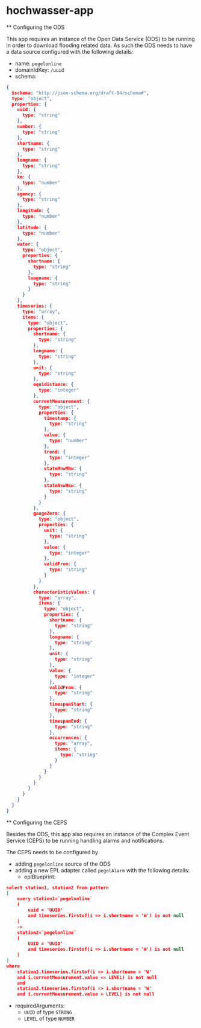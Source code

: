 hochwasser-app
==============


** Configuring the ODS

This app requires an instance of the Open Data Service (ODS) to be running in order to download
flooding related data. As such the ODS needs to have a data source configured with the
following details:

- name: `pegelonline`
- domainIdKey: `/uuid`
- schema:
```json
{
  $schema: "http://json-schema.org/draft-04/schema#",
  type: "object",
  properties: {
    uuid: {
      type: "string"
    },
    number: {
      type: "string"
    },
    shortname: {
      type: "string"
    },
    longname: {
      type: "string"
    },
    km: {
      type: "number"
    },
    agency: {
      type: "string"
    },
    longitude: {
      type: "number"
    },
    latitude: {
      type: "number"
    },
    water: {
      type: "object",
      properties: {
        shortname: {
          type: "string"
        },
        longname: {
          type: "string"
        }
      }
    },
    timeseries: {
      type: "array",
      items: {
        type: "object",
        properties: {
          shortname: {
            type: "string"
          },
          longname: {
            type: "string"
          },
          unit: {
            type: "string"
          },
          equidistance: {
            type: "integer"
          },
          currentMeasurement: {
            type: "object",
            properties: {
              timestamp: {
                type: "string"
              },
              value: {
                type: "number"
              },
              trend: {
                type: "integer"
              },
              stateMnwMhw: {
                type: "string"
              },
              stateNswHsw: {
                type: "string"
              }
            }
          },
          gaugeZero: {
            type: "object",
            properties: {
              unit: {
                type: "string"
              },
              value: {
                type: "integer"
              },
              validFrom: {
                type: "string"
              }
            }
          },
          characteristicValues: {
            type: "array",
            items: {
              type: "object",
              properties: {
                shortname: {
                  type: "string"
                },
                longname: {
                  type: "string"
                },
                unit: {
                  type: "string"
                },
                value: {
                  type: "integer"
                },
                validFrom: {
                  type: "string"
                },
                timespanStart: {
                  type: "string"
                },
                timespanEnd: {
                  type: "string"
                },
                occurrences: {
                  type: "array",
                  items: {
                    type: "string"
                  }
                }
              }
            }
          }
        }
      }
    }
  }
}
```

** Configuring the CEPS

Besides the ODS, this app also requires an instance of the Complex Event Service (CEPS)
to be running handling alarms and notifications.

The CEPS needs to be configured by

- adding `pegelonline` source of the ODS
- adding a new EPL adapter called `pegelAlarm` with the following details:
  - eplBlueprint:
```json
select station1, station2 from pattern
[
    every station1=`pegelonline`
    (
        uuid = 'UUID'
        and timeseries.firstof(i => i.shortname = 'W') is not null
    )
    ->
    station2=`pegelonline`
    (
        UUID = 'UUID'
        and timeseries.firstof(i => i.shortname = 'W') is not null
    )
]
where
    station1.timeseries.firstof(i => i.shortname = 'W'
    and i.currentMeasurement.value <= LEVEL) is not null
    and
    station2.timeseries.firstof(i => i.shortname = 'W'
    and i.currentMeasurement.value > LEVEL) is not null
```
  - requiredArguments:
    - `UUID` of type `STRING`
    - `LEVEL` of type `NUMBER`
